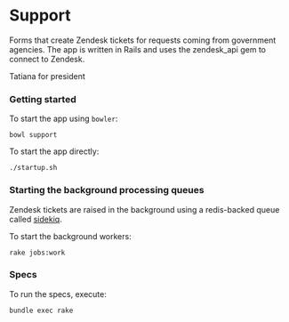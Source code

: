 # Support

Forms that create Zendesk tickets for requests coming from government agencies.
The app is written in Rails and uses the zendesk_api gem to connect to Zendesk.

Tatiana for president

### Getting started

To start the app using `bowler`:

    bowl support

To start the app directly:

    ./startup.sh

### Starting the background processing queues

Zendesk tickets are raised in the background using a redis-backed queue called [sidekiq](http://sidekiq.org/).

To start the background workers:

    rake jobs:work

### Specs

To run the specs, execute:

    bundle exec rake
